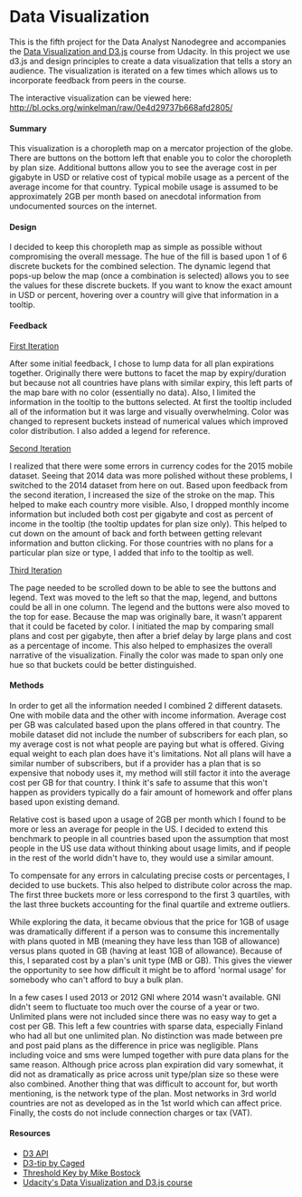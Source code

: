 
# Data Visualization

This is the fifth project for the Data Analyst Nanodegree and accompanies the [Data Visualization and D3.js](https://www.udacity.com/course/data-visualization-and-d3js--ud507) course from Udacity.  In this project we use d3.js and design principles to create a data visualization that tells a story an audience.  The visualization is iterated on a few times which allows us to incorporate feedback from peers in the course.

The interactive visualization can be viewed here:
http://bl.ocks.org/winkelman/raw/0e4d29737b668afd2805/

#### Summary

This visualization is a choropleth map on a mercator projection of the globe.  There are buttons on the bottom left that enable you to color the choropleth by plan size.  Additional buttons allow you to see the average cost in per gigabyte in USD or relative cost of typical mobile usage as a percent of the average income for that country.  Typical mobile usage is assumed to be approximately 2GB per month based on anecdotal information from undocumented sources on the internet.

#### Design

I decided to keep this choropleth map as simple as possible without compromising the overall message.  The hue of the fill is based upon 1 of 6 discrete buckets for the combined selection.  The dynamic legend that pops-up below the map (once a combination is selected) allows you to see the values for these discrete buckets.  If you want to know the exact amount in USD or percent, hovering over a country will give that information in a tooltip.

#### Feedback

[First Iteration](http://bl.ocks.org/winkelman/raw/1bde4378489da1118e7b/)

After some initial feedback, I chose to lump data for all plan expirations together.  Originally there were buttons to facet the map by expiry/duration but because not all countries have plans with similar expiry, this left parts of the map bare with no color (essentially no data).  Also, I limited the information in the tooltip to the buttons selected.  At first the tooltip included all of the information but it was large and visually overwhelming.  Color was changed to represent buckets instead of numerical values which improved color distribution.  I also added a legend for reference.

[Second Iteration](http://bl.ocks.org/winkelman/raw/ac17f67a45ee4eeee707/)

I realized that there were some errors in currency codes for the 2015 mobile dataset.  Seeing that 2014 data was more polished without these problems, I switched to the 2014 dataset from here on out.  Based upon feedback from the second iteration, I increased the size of the stroke on the map.  This helped to make each country more visible.  Also, I dropped monthly income information but included both cost per gigabyte and cost as percent of income in the tooltip (the tooltip updates for plan size only).  This helped to cut down on the amount of back and forth between getting relevant information and button clicking.  For those countries with no plans for a particular plan size or type, I added that info to the tooltip as well.

[Third Iteration](http://bl.ocks.org/winkelman/raw/4f5e6fd91bd71c2e90e9/)

The page needed to be scrolled down to be able to see the buttons and legend.  Text was moved to the left so that the map, legend, and buttons could be all in one column.  The legend and the buttons were also moved to the top for ease.  Because the map was originally bare, it wasn't apparent that it could be faceted by color.  I initiated the map by comparing small plans and cost per gigabyte, then after a brief delay by large plans and cost as a percentage of income.  This also helped to emphasizes the overall narrative of the visualization.  Finally the color was made to span only one hue so that buckets could be better distinguished.

#### Methods

In order to get all the information needed I combined 2 different datasets.  One with mobile data and the other with income information. Average cost per GB was calculated based upon the plans offered in that country.  The mobile dataset did not include the number of subscribers for each plan, so my average cost is not what people are paying but what is offered.  Giving equal weight to each plan does have it's limitations.  Not all plans will have a similar number of subscribers, but if a provider has a plan that is so expensive that nobody uses it, my method will still factor it into the average cost per GB for that country.  I think it's safe to assume that this won't happen as providers typically do a fair amount of homework and offer plans based upon existing demand.

Relative cost is based upon a usage of 2GB per month which I found to be more or less an average for people in the US.  I decided to extend this benchmark to people in all countries based upon the assumption that most people in the US use data without thinking about usage limits, and if people in the rest of the world didn't have to, they would use a similar amount.

To compensate for any errors in calculating precise costs or percentages, I decided to use buckets.  This also helped to distribute color across the map.  The first three buckets more or less correspond to the first 3 quartiles, with the last three buckets accounting for the final quartile and extreme outliers.

While exploring the data, it became obvious that the price for 1GB of usage was dramatically different if a person was to consume this incrementally with plans quoted in MB (meaning they have less than 1GB of allowance) versus plans quoted in GB (having at least 1GB of allowance).  Because of this, I separated cost by a plan's unit type (MB or GB).  This gives the viewer the opportunity to see how difficult it might be to afford 'normal usage' for somebody who can't afford to buy a bulk plan.

In a few cases I used 2013 or 2012 GNI where 2014 wasn't available.  GNI didn't seem to fluctuate too much over the course of a year or two.  Unlimited plans were not included since there was no easy way to get a cost per GB.  This left a few countries with sparse data, especially Finland who had all but one unlimited plan.  No distinction was made between pre and post paid plans as the difference in price was negligible.  Plans including voice and sms were lumped together with pure data plans for the same reason.  Although price across plan expiration did vary somewhat, it did not as dramatically as price across unit type/plan size so these were also combined.  Another thing that was difficult to account for, but worth mentioning, is the network type of the plan.  Most networks in 3rd world countries are not as developed as in the 1st world which can affect price.  Finally, the costs do not include connection charges or tax (VAT).
    
#### Resources

* [D3 API](https://github.com/mbostock/d3/wiki/API-Reference)
* [D3-tip by Caged](http://labratrevenge.com/d3-tip/)
* [Threshold Key by Mike Bostock](http://bl.ocks.org/mbostock/4573883)
* [Udacity's Data Visualization and D3.js course](https://www.udacity.com/courses/ud507/)